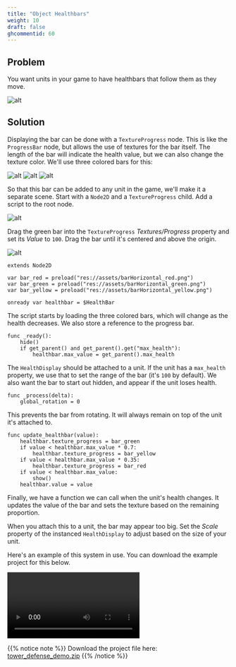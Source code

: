 ```yaml
---
title: "Object Healthbars"
weight: 10
draft: false
ghcommentid: 60
---
```


## Problem

You want units in your game to have healthbars that follow them as they move.

![alt](/godot_recipes/img/unit_healthbar_preview.png    )

## Solution

Displaying the bar can be done with a `TextureProgress` node. This is like the `ProgressBar` node, but allows the use of textures for the bar itself. The length of the bar will indicate the health value, but we can also change the texture color. We'll use three colored bars for this:

![alt](/godot_recipes/img/barHorizontal_green.png)
![alt](/godot_recipes/img/barHorizontal_yellow.png)
![alt](/godot_recipes/img/barHorizontal_red.png)

So that this bar can be added to any unit in the game, we'll make it a separate scene. Start with a `Node2D` and a `TextureProgress` child. Add a script to the root node.

![alt](/godot_recipes/img/unit_healthbar_nodes.png)

Drag the green bar into the `TextureProgress` _Textures/Progress_ property and set its _Value_ to `100`. Drag the bar until it's centered and above the origin.

![alt](/godot_recipes/img/unit_healthbar_layout.png)

```gdscript
extends Node2D

var bar_red = preload("res://assets/barHorizontal_red.png")
var bar_green = preload("res://assets/barHorizontal_green.png")
var bar_yellow = preload("res://assets/barHorizontal_yellow.png")

onready var healthbar = $HealthBar
```

The script starts by loading the three colored bars, which will change as the health decreases. We also store a reference to the progress bar.

```gdscript
func _ready():
    hide()
    if get_parent() and get_parent().get("max_health"):
        healthbar.max_value = get_parent().max_health
```

The `HealthDisplay` should be attached to a unit. If the unit has a `max_health` property, we use that to set the range of the bar (it's `100` by default). We also want the bar to start out hidden, and appear if the unit loses health.

```gdscript
func _process(delta):
    global_rotation = 0
```

This prevents the bar from rotating. It will always remain on top of the unit it's attached to.

```gdscript
func update_healthbar(value):
    healthbar.texture_progress = bar_green
    if value < healthbar.max_value * 0.7:
        healthbar.texture_progress = bar_yellow
    if value < healthbar.max_value * 0.35:
        healthbar.texture_progress = bar_red
    if value < healthbar.max_value:
        show()
    healthbar.value = value
```

Finally, we have a function we can call when the unit's health changes. It updates the value of the bar and sets the texture based on the remaining proportion.

When you attach this to a unit, the bar may appear too big. Set the _Scale_ property of the instanced `HealthDisplay` to adjust based on the size of your unit.

Here's an example of this system in use. You can download the example project for this below.

<video controls src="/godot_recipes/img/tower_def_demo.webm"></video>

{{% notice note %}}
Download the project file here: [tower_defense_demo.zip](/godot_recipes/files/tower_defense_demo.zip)
{{% /notice %}}